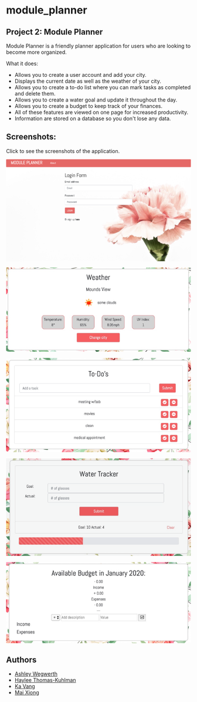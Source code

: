 # module_planner

## Project 2: Module Planner

Module Planner is a friendly planner application for users who are looking to become more organized.

What it does:
- Allows you to create a user account and add your city.
- Displays the current date as well as the weather of your city.
- Allows you to create a to-do list where you can mark tasks as completed and delete them.
- Allows you to create a water goal and update it throughout the day.
- Allows you to create a budget to keep track of your finances.
- All of these features are viewed on one page for increased productivity.
- Information are stored on a database so you don't lose any data.

## Screenshots:

Click to see the screenshots of the application.

![Login](public/assets/images/screenshot_login.png)


![Weather](public/assets/images/screenshot_weather.png)


![To-Do](public/assets/images/screenshot_todo.png)


![Water Tracker](public/assets/images/screenshot_water.png)


![Budget](public/assets/images/screenshot_budget.png)


## Authors
- [Ashley Wegwerth](https://github.com/Ashleyw27)
- [Haylee Thomas-Kuhlman](https://github.com/haylee430)
- [Ka Vang](https://github.com/ka-vang)
- [Mai Xiong](https://github.com/maixiong29)
